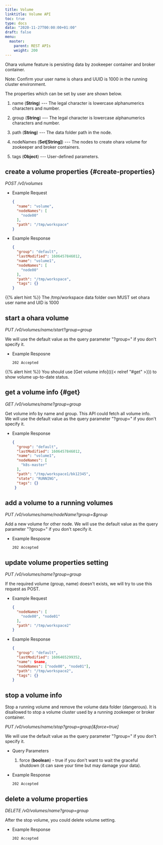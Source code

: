 ```yaml
---
title: Volume
linktitle: Volume API
toc: true
type: docs
data: "2020-11-27T00:00:00+01:00"
draft: false
menu:
  master:
    parent: REST APIs
    weight: 200
---
```


Ohara volume feature is persisting data by zookeeper container and broker container.

Note: Confirm your user name is ohara and UUID is 1000 in the running cluster environment.

The properties which can be set by user are shown below.

1. name (**String**) --- The legal character is lowercase alphanumerics characters and number.

2. group (**String**) --- The legal character is lowercase alphanumerics characters and number.

3. path (**String**) --- The data folder path in the node.

4. nodeNames (**Set[String]**) --- The nodes to create ohara volume for zookeeper and broker containers.

5. tags (**Object**) --- User-defined parameters.  


## create a volume properties {#create-properties}

*POST /v0/volumes*

* Example Request
    ```json
    {
      "name": "volume",
      "nodeNames": [
        "node00"
      ],
      "path": "/tmp/workspace"
    }
    ```

* Example Response
    ```json
    {
      "group": "default",
      "lastModified": 1606457846012,
      "name": "volume1",
      "nodeNames": [
        "node00"
      ],
      "path": "/tmp/workspace",
      "tags": {}
    }
    ```

{{% alert hint %}}
The /tmp/workspace data folder own MUST set ohara user name and UID is 1000

## start a ohara volume

*PUT /v0/volumes/$name/start?group=$group*

We will use the default value as the query parameter "?group=" if you don't specify it.

* Example Resposne
    ```
    202 Accepted
    ```

{{% alert hint %}}
You should use [Get volume info]({{< relref "#get" >}}) to show volume up-to-date status.

## get a volume info {#get}

*GET /v0/volumes/$name?group=$group*

Get volume info by name and group. This API could fetch all volume info.
We will use the default value as the query parameter "?group=" if you don't
specify it.

* Example Response
    ```json
    {
      "group": "default",
      "lastModified": 1606457846012,
      "name": "volume1",
      "nodeNames": [
        "k8s-master"
      ],
      "path": "/tmp/workspace1/bk12345",
      "state": "RUNNING",
      "tags": {}
     }
     ```

## add a volume to a running volumes

*PUT /v0/volumes/$name/$nodeName?group=$group*

Add a new volume for other node. We will use the default value as the query parameter "?group=" if you don't specify it.

* Example Resposne
    ```
    202 Accepted
    ```

## update volume properties setting

*PUT /v0/volumes/$name?group=$group*

If the required volume (group, name) doesn't exists, we will try to use this request as POST.

* Example Request
    ```json
    {
      "nodeNames": [
        "node00", "node01"
      ],
      "path": "/tmp/workspace2"
    }
    ```
* Example Response
    ```json
    {
      "group": "default",
      "lastModified": 1606465299352, 
      "name": $name,
      "nodeNames": ["node00", "node01"],
      "path": "/tmp/workspace2",
      "tags": {}
    }
    ```
## stop a volume info

Stop a running volume and remove the volume data folder (dangerous). It is disallowed to stop a volume cluster used by a running zookeeper or broker container.

*PUT /v0/volumes/$name/stop?group=$group[&force=true]*

We will use the default value as the query parameter "?group=" if you don't specify it.

* Query Parameters
  1. force (**boolean**) - true if you don't want to wait the graceful
     shutdown (it can save your time but may damage your data).

* Example Response
    ```
    202 Accepted
    ```

## delete a volume properties

*DELETE /v0/volumes/$name?group=$group*

After the stop volume, you could delete volume setting.

* Example Response
    ```
    202 Accepted
    ```


